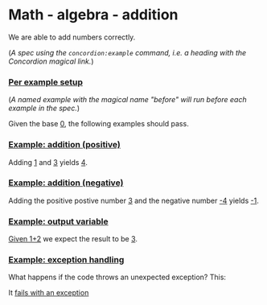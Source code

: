 # Math - algebra - addition

We are able to add numbers correctly.

(_A spec using the `concordion:example` command, i.e. a heading with the Concordion magical link._)

### [Per example setup](- "before")

(*A named example with the magical name "before" will run before each example in the spec.*)

Given the base [0](- "#base"), the following examples should pass. <!-- made up example, we don't really use #base -->

### [Example: addition (positive)](-)
<!-- a named example with an implicit name -->

Adding [1](- "#n1") and [3](- "#n2") yields [4](- "?=add(#n1, #n2)").

### [Example: addition (negative)](- "addition-negative") 
<!-- a named example with an explicit name -->

Adding the positive postive number [3](- "#n1") and the negative number [-4](- "#n2") yields [-1](- "?=add(#n1, #n2)").

### [Example: output variable](-)

[Given 1+2](- "#result = add(&quot;1&quot;, &quot;2&quot;)") we expect the result to be [3](- "?=#result").

### [Example: exception handling](- "exception_throwing c:status=ExpectedToFail")

What happens if the code throws an unexpected exception? This:

It [fails with an exception](- "c:assertTrue=throwErr()")